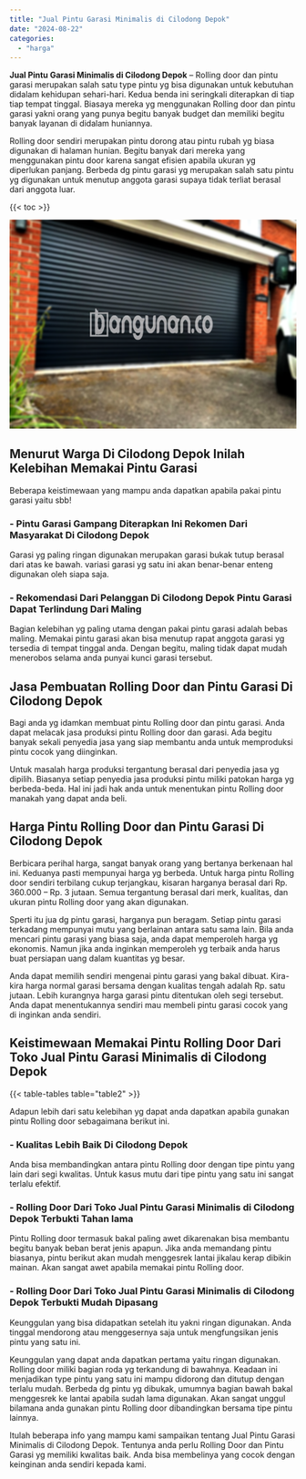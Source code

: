 ```yaml
---
title: "Jual Pintu Garasi Minimalis di Cilodong Depok"
date: "2024-08-22"
categories: 
  - "harga"
---
```


**Jual Pintu Garasi Minimalis di Cilodong Depok** – Rolling door dan pintu garasi merupakan salah satu type pintu yg bisa digunakan untuk kebutuhan didalam kehidupan sehari-hari. Kedua benda ini seringkali diterapkan di tiap tiap tempat tinggal. Biasaya mereka yg menggunakan Rolling door dan pintu garasi yakni orang yang punya begitu banyak budget dan memiliki begitu banyak layanan di didalam huniannya.

Rolling door sendiri merupakan pintu dorong atau pintu rubah yg biasa digunakan di halaman hunian. Begitu banyak dari mereka yang menggunakan pintu door karena sangat efisien apabila ukuran yg diperlukan panjang. Berbeda dg pintu garasi yg merupakan salah satu pintu yg digunakan untuk menutup anggota garasi supaya tidak terliat berasal dari anggota luar.

{{< toc >}}

![Jual Pintu Garasi Minimalis di Cilodong Depok](/images/pintu-garasi-29.png)

## Menurut Warga Di Cilodong Depok Inilah Kelebihan Memakai Pintu Garasi

Beberapa keistimewaan yang mampu anda dapatkan apabila pakai pintu garasi yaitu sbb!

### \- Pintu Garasi Gampang Diterapkan Ini Rekomen Dari Masyarakat Di Cilodong Depok

Garasi yg paling ringan digunakan merupakan garasi bukak tutup berasal dari atas ke bawah. variasi garasi yg satu ini akan benar-benar enteng digunakan oleh siapa saja.

### \- Rekomendasi Dari Pelanggan Di Cilodong Depok Pintu Garasi Dapat Terlindung Dari Maling

Bagian kelebihan yg paling utama dengan pakai pintu garasi adalah bebas maling. Memakai pintu garasi akan bisa menutup rapat anggota garasi yg tersedia di tempat tinggal anda. Dengan begitu, maling tidak dapat mudah menerobos selama anda punyai kunci garasi tersebut.

## Jasa Pembuatan Rolling Door dan Pintu Garasi Di Cilodong Depok

Bagi anda yg idamkan membuat pintu Rolling door dan pintu garasi. Anda dapat melacak jasa produksi pintu Rolling door dan garasi. Ada begitu banyak sekali penyedia jasa yang siap membantu anda untuk memproduksi pintu cocok yang diinginkan.

Untuk masalah harga produksi tergantung berasal dari penyedia jasa yg dipilih. Biasanya setiap penyedia jasa produksi pintu miliki patokan harga yg berbeda-beda. Hal ini jadi hak anda untuk menentukan pintu Rolling door manakah yang dapat anda beli.

## Harga Pintu Rolling Door dan Pintu Garasi Di Cilodong Depok

Berbicara perihal harga, sangat banyak orang yang bertanya berkenaan hal ini. Keduanya pasti mempunyai harga yg berbeda. Untuk harga pintu Rolling door sendiri terbilang cukup terjangkau, kisaran harganya berasal dari Rp. 360.000 – Rp. 3 jutaan. Semua tergantung berasal dari merk, kualitas, dan ukuran pintu Rolling door yang akan digunakan.

Sperti itu jua dg pintu garasi, harganya pun beragam. Setiap pintu garasi terkadang mempunyai mutu yang berlainan antara satu sama lain. Bila anda mencari pintu garasi yang biasa saja, anda dapat memperoleh harga yg ekonomis. Namun jika anda inginkan memperoleh yg terbaik anda harus buat persiapan uang dalam kuantitas yg besar.

Anda dapat memilih sendiri mengenai pintu garasi yang bakal dibuat. Kira-kira harga normal garasi bersama dengan kualitas tengah adalah Rp. satu jutaan. Lebih kurangnya harga garasi pintu ditentukan oleh segi tersebut. Anda dapat menentukannya sendiri mau membeli pintu garasi cocok yang di inginkan anda sendiri.

## Keistimewaan Memakai Pintu Rolling Door Dari Toko Jual Pintu Garasi Minimalis di Cilodong Depok

{{< table-tables table="table2" >}}

Adapun lebih dari satu kelebihan yg dapat anda dapatkan apabila gunakan pintu Rolling door sebagaimana berikut ini.

### \- Kualitas Lebih Baik Di Cilodong Depok

Anda bisa membandingkan antara pintu Rolling door dengan tipe pintu yang lain dari segi kwalitas. Untuk kasus mutu dari tipe pintu yang satu ini sangat terlalu efektif.

### \- Rolling Door Dari Toko Jual Pintu Garasi Minimalis di Cilodong Depok Terbukti Tahan lama

Pintu Rolling door termasuk bakal paling awet dikarenakan bisa membantu begitu banyak beban berat jenis apapun. Jika anda memandang pintu biasanya, pintu berikut akan mudah menggesrek lantai jikalau kerap dibikin mainan. Akan sangat awet apabila memakai pintu Rolling door.

### \- Rolling Door Dari Toko Jual Pintu Garasi Minimalis di Cilodong Depok Terbukti Mudah Dipasang

Keunggulan yang bisa didapatkan setelah itu yakni ringan digunakan. Anda tinggal mendorong atau menggesernya saja untuk mengfungsikan jenis pintu yang satu ini.

Keunggulan yang dapat anda dapatkan pertama yaitu ringan digunakan. Rolling door miliki bagian roda yg terkandung di bawahnya. Keadaan ini menjadikan type pintu yang satu ini mampu didorong dan ditutup dengan terlalu mudah. Berbeda dg pintu yg dibukak, umumnya bagian bawah bakal menggesrek ke lantai apabila sudah lama digunakan. Akan sangat unggul bilamana anda gunakan pintu Rolling door dibandingkan bersama tipe pintu lainnya.

Itulah beberapa info yang mampu kami sampaikan tentang Jual Pintu Garasi Minimalis di Cilodong Depok. Tentunya anda perlu Rolling Door dan Pintu Garasi yg memiliki kwalitas baik. Anda bisa membelinya yang cocok dengan keinginan anda sendiri kepada kami.
